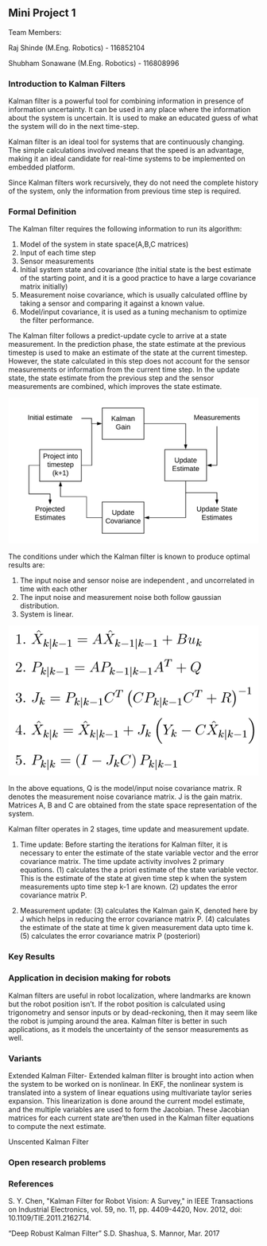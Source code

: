 ## Mini Project 1

Team Members:

Raj Shinde (M.Eng. Robotics) - 116852104

Shubham Sonawane (M.Eng. Robotics) - 116808996

### Introduction to Kalman Filters

Kalman filter is a powerful tool for combining information in presence of information uncertainty. It can be used in any place where the information about the system is uncertain. It is used to make an educated guess of what the system will do in the next time-step.

Kalman filter is an ideal tool for systems that are continuously changing. The simple calculations involved means that the speed is an advantage, making it an ideal candidate for real-time systems to be implemented on embedded platform.  

Since Kalman filters work recursively, they do not need the complete history of the system, only the information from previous time step is required. 

### Formal Definition

The Kalman filter requires the following information to run its algorithm:

1.	Model of the system in state space(A,B,C matrices)
2.	Input of each time step
3.	Sensor measurements
4.	Initial system state and covariance (the initial state is the best estimate of the starting point, and it is a good practice to have a large covariance matrix initially)
5.	Measurement noise covariance, which is usually calculated offline by taking a sensor and comparing it against a known value. 
6.	Model/input covariance, it is used as a tuning mechanism to optimize the filter performance. 

The Kalman filter follows a predict-update cycle to arrive at a state measurement. In the prediction phase, the state estimate at the previous timestep is used to make an estimate of the state at the current timestep. However, the state calculated in this step does not account for the sensor measurements or information from the current time step. In the update state, the state estimate from the previous step and the sensor measurements are combined, which improves the state estimate. 

![BlockDiagram](img/BlockDiagram.png)

The conditions under which the Kalman filter is known to produce optimal results are:
1.	The input noise and sensor noise are independent , and uncorrelated in time with each other
2.	The input noise and measurement noise both follow gaussian distribution. 
3.	System is linear.

![Equations](img/equations.PNG)

In the above equations, Q is the model/input noise covariance matrix. R denotes the measurement noise covariance matrix. J is the gain matrix. Matrices A, B and C are 
obtained from the state space representation of the system. 

Kalman filter operates in 2 stages, time update and measurement update. 

1.	Time update: Before starting the iterations for Kalman filter, it is necessary to enter the estimate of the state variable vector and the error covariance matrix. The time update activity involves 2 primary equations. (1) calculates the a priori estimate of the state variable vector. This is the estimate of the state at given time step k when the system measurements upto time step k-1 are known. (2) updates the error covariance matrix P. 

2.	Measurement update: (3) calculates the Kalman gain K, denoted here by J which helps in reducing the error covariance matrix P. (4) calculates the estimate of the state at time k given measurement data upto time k. (5) calculates the error covariance matrix P (posteriori)

### Key Results

### Application in decision making for robots

Kalman filters are useful in robot localization, where landmarks are known but the robot position isn’t. If the robot position is calculated using trigonometry and sensor inputs or by dead-reckoning, then it may seem like the robot is jumping around the area. Kalman filter is better in such applications, as it models the uncertainty of the sensor measurements as well. 

### Variants

Extended Kalman Filter-
Extended kalman fIlter is brought into action when the system to be worked on is nonlinear. In EKF, the nonlinear system is translated into a system of linear equations using multivariate taylor series expansion. This linearization is done around the current model estimate, and the multiple variables are used to form the Jacobian. These Jacobian matrices for each current state are’then used in the Kalman filter equations to compute the next estimate. 

Unscented Kalman Filter

### Open research problems

### References

S. Y. Chen, "Kalman Filter for Robot Vision: A Survey," in IEEE Transactions on Industrial Electronics, vol. 59, no. 11, pp. 4409-4420, Nov. 2012, doi: 10.1109/TIE.2011.2162714.

“Deep Robust Kalman Filter” S.D. Shashua, S. Mannor, Mar. 2017

